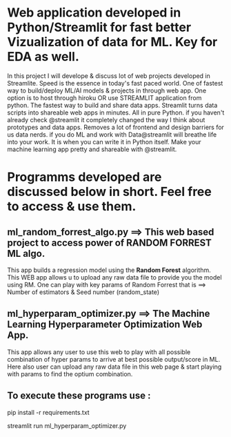 # Web application developed in Python/Streamlit for fast better Vizualization of data for ML. Key for EDA as well. 
In this project I will develope & discuss lot of web projects developed in Streamlite.
Speed is the essence in today's fast paced world. One of fastest way to build/deploy ML/AI models & projects in through web app. One option is to host through hiroku 
OR use STREAMLIT application from python. The fastest way to build and share data apps. Streamlit turns data scripts into shareable web apps in minutes. All in pure Python. 
if you haven't already check @streamlit it completely changed the way I think about prototypes and data apps. Removes a lot of frontend and design barriers for us data nerds.
if you do ML and work with Data@streamlit will breathe life into your work. It is when you can write it in Python itself. Make your machine learning app pretty and shareable with @streamlit.

# Programms developed are discussed below in short. Feel free to access & use them.
## ml_random_forrest_algo.py ==> This web based project to access power of RANDOM FORREST ML algo. 
This app builds a regression model using the **Random Forest** algorithm. This WEB app allows u to upload any raw data file to provide you the model using RM.
One can play with key params of Random Forrest that is ==> Number of estimators & Seed number (random_state)

## ml_hyperparam_optimizer.py ==> The Machine Learning Hyperparameter Optimization Web App. 
This app allows any user to use this web to play with all possible combination of hyper params to arrive at best possible output/score in ML. Here also user 
can upload any raw data file in this web page & start playing with params to find the optium combination.

## To execute these programs use :
pip install -r requirements.txt

streamlit run ml_hyperparam_optimizer.py
